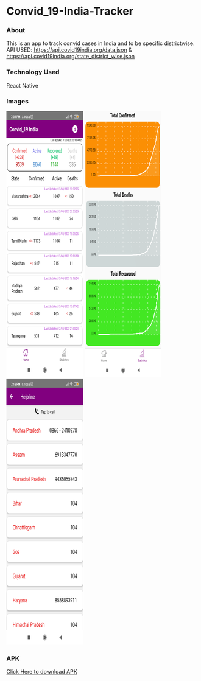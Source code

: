 # Convid_19-India-Tracker
### About
This is an app to track convid cases in India and to be specific districtwise.<br>
API USED: https://api.covid19india.org/data.json & https://api.covid19india.org/state_district_wise.json
### Technology Used
React Native
### Images
<img src='Img/Home.jpg' height=700 width="40%">
<img src='Img/Stats.PNG' height=700 width="40%">
<img src='Img/Help.jpg' height=700 width="40%">

### APK 
<a href='https://drive.google.com/file/d/1WpRBlyLbGjrDUUFJYSZgdhx-867J1Ena/view?usp=sharing'>Click Here to download APK</a>
